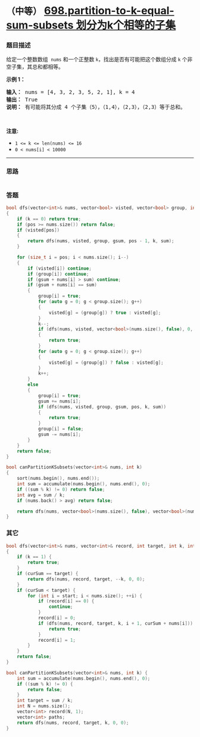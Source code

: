 # `（中等）` [698.partition-to-k-equal-sum-subsets 划分为k个相等的子集](https://leetcode-cn.com/problems/partition-to-k-equal-sum-subsets/)

### 题目描述
<p>给定一个整数数组&nbsp;&nbsp;<code>nums</code> 和一个正整数 <code>k</code>，找出是否有可能把这个数组分成 <code>k</code> 个非空子集，其总和都相等。</p>

<p><strong>示例 1：</strong></p>

<pre><strong>输入：</strong> nums = [4, 3, 2, 3, 5, 2, 1], k = 4
<strong>输出：</strong> True
<strong>说明：</strong> 有可能将其分成 4 个子集（5），（1,4），（2,3），（2,3）等于总和。</pre>

<p>&nbsp;</p>

<p><strong>注意:</strong></p>

<ul>
	<li><code>1 &lt;= k &lt;= len(nums) &lt;= 16</code></li>
	<li><code>0 &lt; nums[i] &lt; 10000</code></li>
</ul>


---
### 思路
```
```



### 答题
``` C++
bool dfs(vector<int>& nums, vector<bool> visted, vector<bool> group, int gsum, size_t pos, int k, int sum)
{
	if (k == 0) return true;
	if (pos >= nums.size()) return false;
	if (visted[pos])
	{
		return dfs(nums, visted, group, gsum, pos - 1, k, sum);
	}

	for (size_t i = pos; i < nums.size(); i--)
	{
		if (visted[i]) continue;
		if (group[i]) continue;
		if (gsum + nums[i] > sum) continue;
		if (gsum + nums[i] == sum)
		{
			group[i] = true;
			for (auto g = 0; g < group.size(); g++)
			{
				visted[g] = (group[g]) ? true : visted[g];
			}
			k--;
			if (dfs(nums, visted, vector<bool>(nums.size(), false), 0, pos - 1, k, sum))
			{
				return true;
			}
			for (auto g = 0; g < group.size(); g++)
			{
				visted[g] = (group[g]) ? false : visted[g];
			}
			k++;
		}
		else
		{
			group[i] = true;
			gsum += nums[i];
			if (dfs(nums, visted, group, gsum, pos, k, sum))
			{
				return true;
			}
			group[i] = false;
			gsum -= nums[i];
		}
	}
	return false;
}

bool canPartitionKSubsets(vector<int>& nums, int k) 
{
	sort(nums.begin(), nums.end());
	int sum = accumulate(nums.begin(), nums.end(), 0);
	if ((sum % k) != 0) return false;
	int avg = sum / k;
	if (nums.back() > avg) return false;

	return dfs(nums, vector<bool>(nums.size(), false), vector<bool>(nums.size(), false), 0, nums.size() - 1, k, avg);
}
```


### 其它
``` C++
bool dfs(vector<int>& nums, vector<int>& record, int target, int k, int start, int curSum)
{
	if (k == 1) {
		return true;
	}
	if (curSum == target) {
		return dfs(nums, record, target, --k, 0, 0);
	}
	if (curSum < target) {
		for (int i = start; i < nums.size(); ++i) {
			if (record[i] == 0) {
				continue;
			}
			record[i] = 0;
			if (dfs(nums, record, target, k, i + 1, curSum + nums[i])) {
				return true;
			}
			record[i] = 1;
		}
	}
	return false;
}

bool canPartitionKSubsets(vector<int>& nums, int k) {
	int sum = accumulate(nums.begin(), nums.end(), 0);
	if ((sum % k) != 0) {
		return false;
	}
	int target = sum / k;
	int N = nums.size();
	vector<int> record(N, 1);
	vector<int> paths;
	return dfs(nums, record, target, k, 0, 0);
}
```


